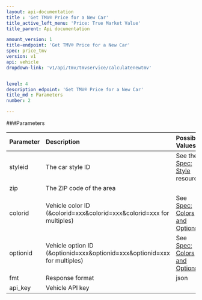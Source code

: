 ```yaml
---
layout: api-documentation
title : 'Get TMV® Price for a New Car'
title_active_left_menu: 'Price: True Market Value'
title_parent: Api documentation

amount_version: 1
title-endpoint: 'Get TMV® Price for a New Car'
spec: price_tmv
version: v1
api: vehicle
dropdown-link: 'v1/api/tmv/tmvservice/calculatenewtmv'


level: 4
description_edpoint: 'Get TMV® Price for a New Car'
title_md : Parameters
number: 2

---
```


###Parameters

| Parameter  | Description                           | Possible Values   | Default Value | Required |
|:-----------|:--------------------------------------|:----------------- |:------------- |:-------- |
| styleid    | The car style ID			             | See the [Spec: Style](/api-documentation/vehicle/spec_style/v2/) resource | | Yes |
| zip        | The ZIP code of the area  	         |               	 |               | Yes      |
| colorid    | Vehicle color ID (&colorid=xxx&colorid=xxx&colorid=xxx for multiples) | See [Spec: Colors and Options](/api-documentation/vehicle/spec_colors_and_options/v2/) | | No |
| optionid   | Vehicle option ID (&optionid=xxx&optionid=xxx&optionid=xxx for multiples) | See [Spec: Colors and Options](/api-documentation/vehicle/spec_colors_and_options/v2/) | | No |
| fmt        | Response format                       | json              | json          | Yes      |
| api_key    | Vehicle API key                       |                   |               | Yes      |
